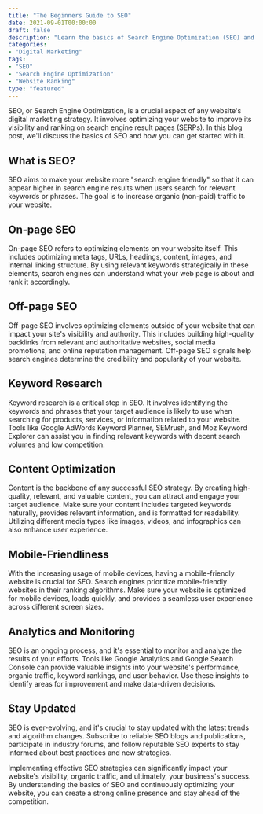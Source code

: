 ```yaml
--- 
title: "The Beginners Guide to SEO" 
date: 2021-09-01T00:00:00 
draft: false 
description: "Learn the basics of Search Engine Optimization (SEO) and how it can help your website rank higher in search engine results."
categories: 
- "Digital Marketing" 
tags: 
- "SEO" 
- "Search Engine Optimization" 
- "Website Ranking" 
type: "featured" 
--- 
```


SEO, or Search Engine Optimization, is a crucial aspect of any website's digital marketing strategy. It involves optimizing your website to improve its visibility and ranking on search engine result pages (SERPs). In this blog post, we'll discuss the basics of SEO and how you can get started with it.

## What is SEO?

SEO aims to make your website more "search engine friendly" so that it can appear higher in search engine results when users search for relevant keywords or phrases. The goal is to increase organic (non-paid) traffic to your website. 

## On-page SEO

On-page SEO refers to optimizing elements on your website itself. This includes optimizing meta tags, URLs, headings, content, images, and internal linking structure. By using relevant keywords strategically in these elements, search engines can understand what your web page is about and rank it accordingly.

## Off-page SEO

Off-page SEO involves optimizing elements outside of your website that can impact your site's visibility and authority. This includes building high-quality backlinks from relevant and authoritative websites, social media promotions, and online reputation management. Off-page SEO signals help search engines determine the credibility and popularity of your website.

## Keyword Research

Keyword research is a critical step in SEO. It involves identifying the keywords and phrases that your target audience is likely to use when searching for products, services, or information related to your website. Tools like Google AdWords Keyword Planner, SEMrush, and Moz Keyword Explorer can assist you in finding relevant keywords with decent search volumes and low competition.

## Content Optimization

Content is the backbone of any successful SEO strategy. By creating high-quality, relevant, and valuable content, you can attract and engage your target audience. Make sure your content includes targeted keywords naturally, provides relevant information, and is formatted for readability. Utilizing different media types like images, videos, and infographics can also enhance user experience.

## Mobile-Friendliness

With the increasing usage of mobile devices, having a mobile-friendly website is crucial for SEO. Search engines prioritize mobile-friendly websites in their ranking algorithms. Make sure your website is optimized for mobile devices, loads quickly, and provides a seamless user experience across different screen sizes.

## Analytics and Monitoring

SEO is an ongoing process, and it's essential to monitor and analyze the results of your efforts. Tools like Google Analytics and Google Search Console can provide valuable insights into your website's performance, organic traffic, keyword rankings, and user behavior. Use these insights to identify areas for improvement and make data-driven decisions.

## Stay Updated

SEO is ever-evolving, and it's crucial to stay updated with the latest trends and algorithm changes. Subscribe to reliable SEO blogs and publications, participate in industry forums, and follow reputable SEO experts to stay informed about best practices and new strategies.

Implementing effective SEO strategies can significantly impact your website's visibility, organic traffic, and ultimately, your business's success. By understanding the basics of SEO and continuously optimizing your website, you can create a strong online presence and stay ahead of the competition.
